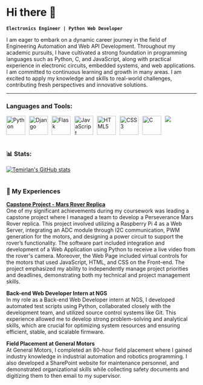 # Hi there 👋

**`Electronics Engineer | Python Web Developer`**

I am eager to embark on a dynamic career journey in the field of Engineering Automation and Web API Development. Throughout my academic pursuits, I have cultivated a strong foundation in programming languages such as Python, C, and JavaScript, along with practical experience in electronic circuits, embedded systems, and web applications. I am committed to continuous learning and growth in many areas. I am excited to apply my knowledge and skills to real-world challenges, contributing fresh perspectives and innovative solutions.

---

### Languages and Tools:
<p style="display: flex; gap: 10px;">
    <img alt="Python" width="50px" src="https://cdn.jsdelivr.net/gh/devicons/devicon@latest/icons/python/python-original.svg"/>
    <img alt="Django" width="50px" src="https://cdn.jsdelivr.net/gh/devicons/devicon@latest/icons/django/django-plain.svg"/>
    <img alt="Flask" width="50px" src="https://cdn.jsdelivr.net/gh/devicons/devicon@latest/icons/flask/flask-original.svg"/>
    <img alt="JavaScript" width="50px" src="https://cdn.jsdelivr.net/gh/devicons/devicon@latest/icons/javascript/javascript-original.svg"/>
    <img alt="HTML5" width="50px" src="https://cdn.jsdelivr.net/gh/devicons/devicon@latest/icons/html5/html5-original.svg"/>
    <img alt="CSS3" width="50px" src="https://cdn.jsdelivr.net/gh/devicons/devicon@latest/icons/css3/css3-original.svg"/>
    <img alt="C" width="50px" src="https://cdn.jsdelivr.net/gh/devicons/devicon@latest/icons/c/c-original.svg"/>
    <img src="https://cdn.jsdelivr.net/gh/devicons/devicon@latest/icons/android/android-original.svg"/>
</p>

#

### 📊 Stats:

[![Temirlan's GitHub stats](https://github-readme-stats.vercel.app/api?username=temirlan504&show_icons=true&theme=dracula)](https://github.com/anuraghazra/github-readme-stats)

#

### 💼 My Experiences

<p>
    <strong><a href="https://github.com/Temirlan504/Percy">Capstone Project - Mars Rover Replica</a></strong><br>
    One of my significant achievements during my coursework was leading a capstone project where I managed a team to develop a Perseverance Mars Rover replica. This project involved utilizing a Raspberry Pi 4 as a Web Server, integrating an ADC module through I2C communication, PWM generation for the motors, and designing a power circuit to support the rover’s functionality. The software part included integration and development of a Web Application using Python to receive a live video from the rover's camera. Moreover, the Web Page included virtual controls for the motors that used JavaScript, HTML, and CSS on the Front-end. The project emphasized my ability to independently manage project priorities and deadlines, demonstrating both my technical and project management skills.
</p>

<p>
    <strong>Back-end Web Developer Intern at NGS</strong><br>
    In my role as a Back-end Web Developer intern at NGS, I developed automated test scripts using Python, collaborated closely with the development team, and utilized source control systems like Git. This experience allowed me to develop strong problem-solving and analytical skills, which are crucial for optimizing system resources and ensuring efficient, stable, and scalable firmware.
</p>

<p>
    <strong>Field Placement at General Motors</strong><br>
    At General Motors, I completed an 80-hour field placement where I gained industry knowledge in industrial automation and robotics programming. I also developed a SharePoint website for maintenance personnel, and demonstrated organizational skills while collecting safety documents and digitizing them to then email to my supervisor.
</p>
